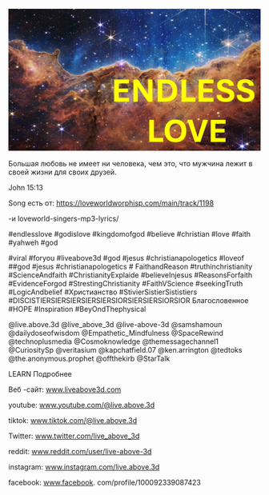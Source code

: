 ![Video cover image](../cover.jpeg "cover-photo")

Большая любовь не имеет ни человека, чем это, что мужчина лежит в своей жизни для своих друзей.

John 15:13

Song есть от: https://loveworldworphisp.com/main/track/1198

-и loveworld-singers-mp3-lyrics/


#endlesslove #godislove #kingdomofgod #believe #christian #love #faith #yahweh #god

#viral #foryou #liveabove3d #god #jesus #christianapologetics #loveof ##god #jesus #christianapologetics # FaithandReason #truthinchristianity #ScienceAndfaith #ChristianityExplaide #believeInjesus #ReasonsForfaith #EvidenceForgod #StrestingChristianity #FaithVScience #seekingTruth #LogicAndbelief #Христианство #StivierSistierSististiers #DISCISTIERSIERSIERSIERSIERSIORSIERSIERSIORSIOR Благословенное #HOPE #Inspiration #BeyOndThephysical

@live.above.3d @live_above_3d @live-above-3d @samshamoun @dailydoseofwisdom @Empathetic_Mindfulness @SpaceRewind @technoplusmedia @Cosmoknowledge @themessagechannel1 @CuriositySp @veritasium @kapchatfield.07 @ken.arrington @tedtoks @the.anonymous.prophet @offthekirb @StarTalk


LEARN Подробнее

Веб -сайт: www.liveabove3d.com

youtube: www.youtube.com/@live.above.3d

tiktok: www.tiktok.com/@live.above.3d

Twitter: www.twitter.com/live_above_3d

reddit: www.reddit.com/user/live-above-3d

instagram: www.instagram.com/live.above.3d

facebook: www.facebook. com/profile/100092339087423